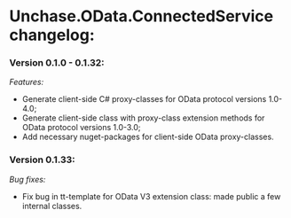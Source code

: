 # Unchase.OData.ConnectedService сhangelog:

### Version 0.1.0 - 0.1.32:

*Features:*

- Generate client-side C# proxy-classes for OData protocol versions 1.0-4.0;
- Generate client-side class with proxy-class extension methods for OData protocol versions 1.0-3.0;
- Add necessary nuget-packages for client-side OData proxy-classes.

### Version 0.1.33:

*Bug fixes:*

- Fix bug in tt-template for OData V3 extension class: made public a few internal classes. 